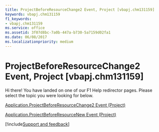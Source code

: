 ```yaml
---
title: ProjectBeforeResourceChange2 Event, Project [vbapj.chm131159]
keywords: vbapj.chm131159
f1_keywords:
- vbapj.chm131159
ms.service: office
ms.assetid: 3f07d8bc-7a0b-447a-b730-5a7159d02fa1
ms.date: 06/08/2017
ms.localizationpriority: medium
---
```



# ProjectBeforeResourceChange2 Event, Project [vbapj.chm131159]

Hi there! You have landed on one of our F1 Help redirector pages. Please select the topic you were looking for below.

[Application.ProjectBeforeResourceChange2 Event (Project)](https://msdn.microsoft.com/library/84128c94-0d0d-f8f2-6d5a-4c05a61a0a8d%28Office.15%29.aspx)

[Application.ProjectBeforeResourceNew Event (Project)](https://msdn.microsoft.com/library/a432c713-d1fa-0743-ff4e-90fbd724dfe4%28Office.15%29.aspx)

[!include[Support and feedback](~/includes/feedback-boilerplate.md)]